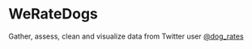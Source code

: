 # WeRateDogs
Gather, assess, clean and visualize data from Twitter user [@dog_rates](https://twitter.com/dog_rates)
